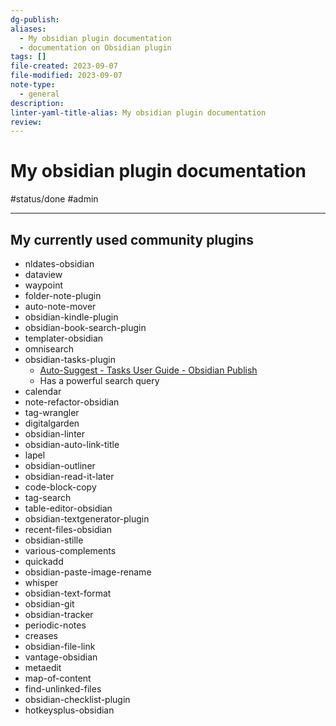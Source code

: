 ```yaml
---
dg-publish: 
aliases:
  - My obsidian plugin documentation
  - documentation on Obsidian plugin
tags: []
file-created: 2023-09-07
file-modified: 2023-09-07
note-type:
  - general
description: 
linter-yaml-title-alias: My obsidian plugin documentation
review:
---
```


# My obsidian plugin documentation

#status/done  #admin 

---

## My currently used community plugins

- nldates-obsidian
- dataview
- waypoint
- folder-note-plugin
- auto-note-mover
- obsidian-kindle-plugin
- obsidian-book-search-plugin
- templater-obsidian
- omnisearch
- obsidian-tasks-plugin
	- [Auto-Suggest - Tasks User Guide - Obsidian Publish](https://publish.obsidian.md/tasks/Getting+Started/Auto-Suggest)
	- Has a powerful search query
- calendar
- note-refactor-obsidian
- tag-wrangler
- digitalgarden
- obsidian-linter
- obsidian-auto-link-title
- lapel
- obsidian-outliner
- obsidian-read-it-later
- code-block-copy
- tag-search
- table-editor-obsidian
- obsidian-textgenerator-plugin
- recent-files-obsidian
- obsidian-stille
- various-complements
- quickadd
- obsidian-paste-image-rename
- whisper
- obsidian-text-format
- obsidian-git
- obsidian-tracker
- periodic-notes
- creases
- obsidian-file-link
- vantage-obsidian
- metaedit
- map-of-content
- find-unlinked-files
- obsidian-checklist-plugin
- hotkeysplus-obsidian
